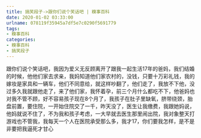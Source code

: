 ```yaml
---
title: 搞笑段子->跟你们说个笑话吧 | 糗事百科
date: 2020-01-02 03:33:00
urlname: 078119f35945a7df5e7c0290f5691779
tags: 
- 糗事百科
categories:
- 糗事百科
- 搞笑段子
---
```

跟你们说个笑话吧，我因为爱义无反顾离开了跟我一起生活17年的爸妈，我们结婚的时候，他他们家去求亲，我妈知道他们家农村的，没钱，只要十万彩礼钱，我的嫁妆是家具和一辆车，他们不同意给，就这样吵翻了，他们走了，我放不下他，没过多久我就跟他走了，来了他们家，我怀着孕，前三个月什么都吃不下，他爸妈也对我不管不顾，好不容易孩子现在8个月了，我孩子在肚子里缺氧，脐带绕颈，胎盘前置，要住院，一开始住院交了一千，昨天没了，医生让我缴费，我跟她妈说，他妈就说不住了，不为我和孩子考虑，一大早就去医生那里闹出院，我对象整天打游戏也不管我，我每天一个人在医院承受那么多，我才17，你们要我怎样，是不是非要把我逼死才甘心


